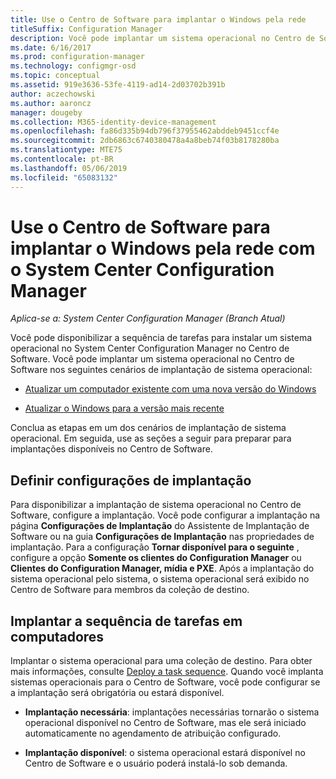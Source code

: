 ```yaml
---
title: Use o Centro de Software para implantar o Windows pela rede
titleSuffix: Configuration Manager
description: Você pode implantar um sistema operacional no Centro de Software para atualizar um computador existente com uma nova versão do Windows ou para atualizar o Windows para a versão mais recente.
ms.date: 6/16/2017
ms.prod: configuration-manager
ms.technology: configmgr-osd
ms.topic: conceptual
ms.assetid: 919e3636-53fe-4119-ad14-2d03702b391b
author: aczechowski
ms.author: aaroncz
manager: dougeby
ms.collection: M365-identity-device-management
ms.openlocfilehash: fa86d335b94db796f37955462abddeb9451ccf4e
ms.sourcegitcommit: 2db6863c6740380478a4a8beb74f03b8178280ba
ms.translationtype: MTE75
ms.contentlocale: pt-BR
ms.lasthandoff: 05/06/2019
ms.locfileid: "65083132"
---
```

# <a name="use-software-center-to-deploy-windows-over-the-network-with-system-center-configuration-manager"></a>Use o Centro de Software para implantar o Windows pela rede com o System Center Configuration Manager

*Aplica-se a: System Center Configuration Manager (Branch Atual)*

Você pode disponibilizar a sequência de tarefas para instalar um sistema operacional no System Center Configuration Manager no Centro de Software. Você pode implantar um sistema operacional no Centro de Software nos seguintes cenários de implantação de sistema operacional:

-   [Atualizar um computador existente com uma nova versão do Windows](refresh-an-existing-computer-with-a-new-version-of-windows.md)

-   [Atualizar o Windows para a versão mais recente](upgrade-windows-to-the-latest-version.md)

Conclua as etapas em um dos cenários de implantação de sistema operacional. Em seguida, use as seções a seguir para preparar para implantações disponíveis no Centro de Software.

## <a name="configure-deployment-settings"></a>Definir configurações de implantação  
Para disponibilizar a implantação de sistema operacional no Centro de Software, configure a implantação. Você pode configurar a implantação na página **Configurações de Implantação** do Assistente de Implantação de Software ou na guia **Configurações de Implantação** nas propriedades de implantação. Para a configuração **Tornar disponível para o seguinte** , configure a opção **Somente os clientes do Configuration Manager** ou **Clientes do Configuration Manager, mídia e PXE**. Após a implantação do sistema operacional pelo sistema, o sistema operacional será exibido no Centro de Software para membros da coleção de destino.

##  <a name="BKMK_Deploy"></a> Implantar a sequência de tarefas em computadores  
Implantar o sistema operacional para uma coleção de destino. Para obter mais informações, consulte [Deploy a task sequence](/sccm/osd/deploy-use/deploy-a-task-sequence). Quando você implanta sistemas operacionais para o Centro de Software, você pode configurar se a implantação será obrigatória ou estará disponível.

-   **Implantação necessária**: implantações necessárias tornarão o sistema operacional disponível no Centro de Software, mas ele será iniciado automaticamente no agendamento de atribuição configurado.

-   **Implantação disponível**: o sistema operacional estará disponível no Centro de Software e o usuário poderá instalá-lo sob demanda.
